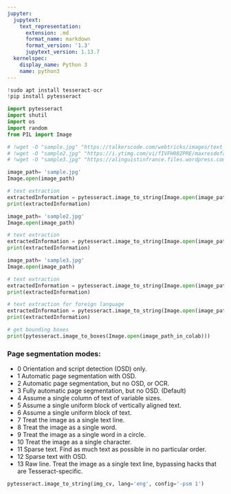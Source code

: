 ```yaml
---
jupyter:
  jupytext:
    text_representation:
      extension: .md
      format_name: markdown
      format_version: '1.3'
      jupytext_version: 1.13.7
  kernelspec:
    display_name: Python 3
    name: python3
---
```


```python colab={"base_uri": "https://localhost:8080/"} id="VWV_-VW46b4X" executionInfo={"status": "ok", "timestamp": 1607507622162, "user_tz": -330, "elapsed": 13577, "user": {"displayName": "Sparsh Agarwal", "photoUrl": "", "userId": "13037694610922482904"}} outputId="06e2a9b8-511d-4daf-9cad-bdd8763f24d9"
!sudo apt install tesseract-ocr
!pip install pytesseract
```

```python id="tX5HjAiY618H" executionInfo={"status": "ok", "timestamp": 1607507631875, "user_tz": -330, "elapsed": 1501, "user": {"displayName": "Sparsh Agarwal", "photoUrl": "", "userId": "13037694610922482904"}}
import pytesseract
import shutil
import os
import random
from PIL import Image
```

```python colab={"base_uri": "https://localhost:8080/"} id="wwKqiZzI69im" executionInfo={"status": "ok", "timestamp": 1607508299257, "user_tz": -330, "elapsed": 1312, "user": {"displayName": "Sparsh Agarwal", "photoUrl": "", "userId": "13037694610922482904"}} outputId="a59ae84b-6b9d-4b6a-9abd-1b3a8b82e61e"
# !wget -O "sample.jpg" "https://talkerscode.com/webtricks/images/text_over_image.jpg"
# !wget -O "sample2.jpg" "https://i.ytimg.com/vi/fIVFH08ZPRE/maxresdefault.jpg"
# !wget -O "sample3.jpg" "https://alinguistinfrance.files.wordpress.com/2017/10/screen-shot-2017-10-10-at-08-56-10.png?w=329&h=188&crop=1"
```

```python colab={"base_uri": "https://localhost:8080/", "height": 332} id="k--WAakc7lsj" executionInfo={"status": "ok", "timestamp": 1607508153964, "user_tz": -330, "elapsed": 2528, "user": {"displayName": "Sparsh Agarwal", "photoUrl": "", "userId": "13037694610922482904"}} outputId="c221c1e6-f469-4e38-9d29-54f37e086cce"
image_path= 'sample.jpg'
Image.open(image_path)
```

```python colab={"base_uri": "https://localhost:8080/"} id="dNcH_zdJ80tP" executionInfo={"status": "ok", "timestamp": 1607508154824, "user_tz": -330, "elapsed": 2964, "user": {"displayName": "Sparsh Agarwal", "photoUrl": "", "userId": "13037694610922482904"}} outputId="882da48c-5fb0-4313-ad65-b225b7f01eb9"
# text extraction
extractedInformation = pytesseract.image_to_string(Image.open(image_path))
print(extractedInformation)
```

```python colab={"base_uri": "https://localhost:8080/", "height": 717} id="8Y6CyNqD7_UO" executionInfo={"status": "ok", "timestamp": 1607508165198, "user_tz": -330, "elapsed": 3394, "user": {"displayName": "Sparsh Agarwal", "photoUrl": "", "userId": "13037694610922482904"}} outputId="fc5fd116-1d14-4d3c-aa87-c75b1439c058"
image_path= 'sample2.jpg'
Image.open(image_path)
```

```python colab={"base_uri": "https://localhost:8080/"} id="zdTriQRP8Uhi" executionInfo={"status": "ok", "timestamp": 1607508168063, "user_tz": -330, "elapsed": 1242, "user": {"displayName": "Sparsh Agarwal", "photoUrl": "", "userId": "13037694610922482904"}} outputId="d4db640e-d113-4380-8cc5-1f489f9ce08a"
# text extraction
extractedInformation = pytesseract.image_to_string(Image.open(image_path))
print(extractedInformation)
```

```python colab={"base_uri": "https://localhost:8080/", "height": 205} id="GBhPulOM8kXO" executionInfo={"status": "ok", "timestamp": 1607508318901, "user_tz": -330, "elapsed": 2534, "user": {"displayName": "Sparsh Agarwal", "photoUrl": "", "userId": "13037694610922482904"}} outputId="1653fe2a-f990-4e35-9a45-0a8b250a136e"
image_path= 'sample3.jpg'
Image.open(image_path)
```

```python colab={"base_uri": "https://localhost:8080/"} id="VImBPItR9lAG" executionInfo={"status": "ok", "timestamp": 1607508323581, "user_tz": -330, "elapsed": 1298, "user": {"displayName": "Sparsh Agarwal", "photoUrl": "", "userId": "13037694610922482904"}} outputId="4a7d88b4-e43e-4d8d-9ee0-25902475aedf"
# text extraction
extractedInformation = pytesseract.image_to_string(Image.open(image_path))
print(extractedInformation)
```

```python id="m5yoKZ2s9mdd"
# text extraction for foreign language
extractedInformation = pytesseract.image_to_string(Image.open(image_path), lang='fra')
print(extractedInformation)
```

```python colab={"base_uri": "https://localhost:8080/"} id="12OfP2NJ9ufJ" executionInfo={"status": "ok", "timestamp": 1607509263529, "user_tz": -330, "elapsed": 1610, "user": {"displayName": "Sparsh Agarwal", "photoUrl": "", "userId": "13037694610922482904"}} outputId="8ff1cdf6-f4df-4f4d-e4b9-376f2ff322ed"
# get bounding boxes
print(pytesseract.image_to_boxes(Image.open(image_path_in_colab)))
```

<!-- #region id="pZ3esbkPEyYm" -->
### Page segmentation modes:
- 0    Orientation and script detection (OSD) only.
- 1    Automatic page segmentation with OSD.
- 2    Automatic page segmentation, but no OSD, or OCR.
- 3    Fully automatic page segmentation, but no OSD. (Default)
- 4    Assume a single column of text of variable sizes.
- 5    Assume a single uniform block of vertically aligned text.
- 6    Assume a single uniform block of text.
- 7    Treat the image as a single text line.
- 8    Treat the image as a single word.
- 9    Treat the image as a single word in a circle.
- 10    Treat the image as a single character.
- 11    Sparse text. Find as much text as possible in no particular order.
- 12    Sparse text with OSD.
- 13    Raw line. Treat the image as a single text line, bypassing hacks that are Tesseract-specific.
<!-- #endregion -->

```python id="Xgk9ETZpBL3R"
pytesseract.image_to_string(img_cv, lang='eng', config='-psm 1')
```
